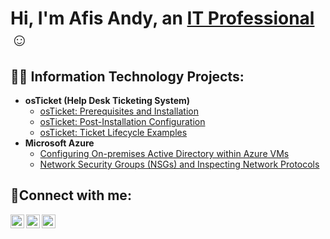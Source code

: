 <h1>Hi, I'm Afis Andy, an <a href="https://linkedin.com/in/afis-andy-aminou-92442b70">IT Professional</a>☺</h1>

<h2>👨‍💻 Information Technology Projects:</h2>

- <b>osTicket (Help Desk Ticketing System)</b>
  - [osTicket: Prerequisites and Installation](https://github.com/afisaminou/osticket-prereqs)
  - [osTicket: Post-Installation Configuration](https://github.com/afisaminou/post-install-config)
  - [osTicket: Ticket Lifecycle Examples](https://github.com/afisaminou/ticket-lifecycle)
- <b>Microsoft Azure</b>
  - [Configuring On-premises Active Directory within Azure VMs](https://github.com/afisaminou/configure-ad)
  - [Network Security Groups (NSGs) and Inspecting Network Protocols](https://github.com/afisaminou/azure-network-protocols)

<h2>🤳Connect with me:</h2>

[<img align="left" alt="Josh | Twitter" width="22px" src="https://cdn.jsdelivr.net/npm/simple-icons@v3/icons/twitter.svg" />][twitter]
[<img align="left" alt="Josh | LinkedIn" width="22px" src="https://cdn.jsdelivr.net/npm/simple-icons@v3/icons/linkedin.svg" />][linkedin]
[<img align="left" alt="Josh | Instagram" width="22px" src="https://cdn.jsdelivr.net/npm/simple-icons@v3/icons/instagram.svg" />][instagram]

[twitter]: https://twitter.com/Josh
[instagram]: https://www.instagram.com/Josh
[linkedin]: https://linkedin.com/in/afis-andy-aminou-92442b70
